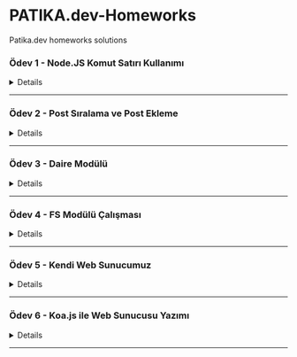 # PATIKA.dev-Homeworks
Patika.dev homeworks solutions

### Ödev 1 - Node.JS Komut Satırı Kullanımı
<details>  
  <summary>Details</summary>

### Code

````js

let value = process.argv.slice(2);

const odev1 = (r) => {
  console.log(`Yarıçapı ${r} olan dairenin alanı: ${Math.PI * r * r}.`);
};

odev1(value);

//terminal : node odev1 "number here"
````
</details>

* * *

### Ödev 2 - Post Sıralama ve Post Ekleme
<details>  
  <summary>Details</summary>

### Code

````js
const posts = [
  { id: "post 1", from: "Homelander", date: "2022" },
  { id: "post 2", from: "Ashy-Slashy", date: "2020" },
  { id: "post 3", from: "t-800", date: "2005" },
];

const listPosts = () => {
  console.table(posts); //to better show in console
};

const addPost = (post) => {
  const prom = new Promise((resolve, reject) => {
    if (post) {
      posts.push(post);
      resolve("Post Added");
    } else {
      reject("Something Went Wrong");
    }
  });
  return prom;
};

const addListPosts = async () => {
  try {
    let promise = await addPost({
      id: "post 4",
      from: "Deneme Post",
      date: "1998",
    });
    console.log(promise);
  } catch (err) {
    console.log(err);
  } finally {
    listPosts();
  }
};

addListPosts();
````
</details>

* * *

### Ödev 3 - Daire Modülü
<details>  
  <summary>Details</summary>

### circle.js

````js
const pi = 3.14159265359;

let circleArea = (r) => {
  let circleArea = pi * Math.pow(r, 2);
  console.log("Circle Area: ", circleArea);
};

let circleCircumference = (r) => {
  let circleCircumference = 2 * pi * r;
  console.log("Circle Circumference: ", circleCircumference);
};

module.exports = { circleArea, circleCircumference };
````
### index.js

````js
const { circleArea, circleCircumference } = require("./circle");

circleArea(5);
circleCircumference(5);
````
</details>

* * *

### Ödev 4 - FS Modülü Çalışması
<details>  
  <summary>Details</summary>

### Code

````js
const fs = require('fs');

//create
fs.writeFile('employees.json','[{"name": "Employee 1", "salary": 4000},','utf8',(err)=>{
    if(err) console.log(err);
    else console.log('file created.')
});

//read
fs.readFile('employees.json','utf8',(err,data)=>{
    if(err) console.log(err);
    else console.log(data);
})

//update
fs.appendFile('employees.json','{"name": "Employee 2", "salary": 6000}]','utf8',(err)=>{
    if(err) console.log(err);
    else console.log('file updated.');
});

//remove
fs.unlink('employees.json',(err)=>{
    if (err) console.log(err);
    else console.log('file removed');
})
````
</details>

* * *


### Ödev 5 - Kendi Web Sunucumuz
<details>  
  <summary>Details</summary>

### Code

````js
const http = require("http");
const server = http.createServer((req, res) => {
const url = req.url;

if (url === "/") {
    res.writeHead(200, { "Content-Type": "text/html" });
    res.write("<h1>INDEX SAYFASI</h1>");
  } else if (url === "/about") {
    res.writeHead(200, { "Content-Type": "text/html" });
    res.write("<h1>ABOUT SAYFASI</h1>");
  } else if (url === "/contact") {
    res.writeHead(200, { "Content-Type": "text/html" });
    res.write("<h1>CONTACT SAYFASI</h1>");
  } else {
    res.writeHead(404, { "Content-Type": "text/html" });
    res.write("<h1>404 SAYFA BULUNAMADI</h1>");
  }
  res.end();
});
const port = 5000;

server.listen(5000, () => {
  console.log(`Sunucu port ${port} de başlatıldı.`);
});
````
</details>

* * *

### Ödev 6 - Koa.js ile Web Sunucusu Yazımı
<details>  
  <summary>Details</summary>

### Code

````js
  const koa = require("koa");
  const Router = require("koa-router");

  const app = new koa();
  const router = new Router();
  router.get("/", (ctx, next) => {
  ctx.body = "<h1>Welcome to Main Page</h1>";
  });
  router.get("/about", (ctx, next) => {
    ctx.body = "<h1>Welcome to About Page</h1>";
  });
  router.get("/contact", (ctx, next) => {
    ctx.body = "<h1>Welcome to Contact Page</h1>";
  });

  app.use(router.routes());

  const port = 3000;

  app.listen(port, function () {
    console.log("Server running on https://localhost:3000");
  });
````
</details>

* * *
